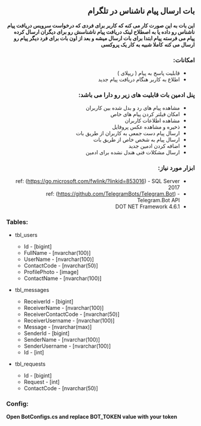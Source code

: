 
<DIV dir="RTL">

## بات ارسال پیام ناشناس در تلگرام 

**این بات به این صورت کار می کنه که کاربر برای فردی که درخواست سرویس دریافت پیام ناشناس رو داده یا به اصطلاح لینک دریافت پیام ناشناسش رو برای دیگران ارسال کرده پیام می فرسته**
**پیام ابتدا برای بات ارسال میشه و بعد از اون بات برای فرد دیگر پیام رو ارسال می کنه**
**کاملا شبیه به کار یک پروکسی**

###  امکانات:

 * قابلیت پاسخ به پیام ( ریپلای )
 * اطلاع به کاربر هنگام دریافت پیام جدید

###   پنل ادمین بات قابلیت های زیر رو دارا می باشد:

* مشاهده پیام های رد و بدل شده بین کاربران
* امکان فیلتر کردن پیام های خاص
* مشاهده اطلاعات کاربران
* ذخیره و مشاهده عکس پروفایل
* ارسال پیام دست جمعی به کاربران از طریق بات
* ارسال پیام به شخص خاص از طریق بات
* اضافه کردن ادمین جدید
* ارسال مشکلات فنی هندل نشده برای ادمین

### ابزار مورد نیاز:
* ref: (https://go.microsoft.com/fwlink/?linkid=853016) - SQL Server 2017 
* ref: (https://github.com/TelegramBots/Telegram.Bot) - Telegram.Bot API
* DOT NET Framework 4.6.1
</DIV>

### Tables:
* tbl_users
  * Id - [bigint]
  * FullName - [nvarchar(100)]
  * UserName - [nvarchar(100)]
  * ContactCode - [nvarchar(50)]
  * ProfilePhoto - [image]
  * ContactName - [nvarchar(100)]
* tbl_messages
  * ReceiverId - [bigint]
  * ReceiverName - [nvarchar(100)]
  * ReceiverContactCode - [nvarchar(50)]
  * ReceiverUsername - [nvarchar(100)]
  * Message - [nvarchar(max)]
  * SenderId - [bigint]
  * SenderName - [nvarchar(100)]
  * SenderUsername - [nvarchar(100)]
  * Id - [int]
  
* tbl_requests
  * Id - [bigint]
  * Request - [int]
  * ContactCode - [nvarchar(50)]
  
###  Config:
  
  **Open BotConfigs.cs and replace BOT_TOKEN value with your token**

